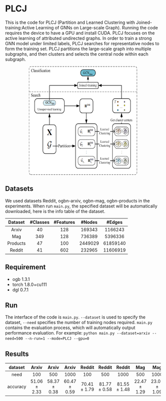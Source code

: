 # PLCJ
This is the code for PLCJ (Partition and Learned Clustering with Joined-training:Active Learning of GNNs on Large-scale Graph). Running the code requires the device to have a GPU and install CUDA. PLCJ focuses on the active learning of attributed undirected graphs. In order to train a strong GNN model under limited labels, PLCJ searches for representative nodes to form the training set. PLCJ partitions the large-scale graph into multiple subgraphs, and then clusters and selects the central node within each subgraph.

<div align=center>
<img src="https://github.com/jianjianGJ/PLCJ/blob/main/frame.png" width="350" height="350" />
</div>

## Datasets
We used datasets Reddit, ogbn-arxiv, ogbn-mag, ogbn-products in the experiments. When run `main.py`, the specified dataset will be automatically downloaded, here is the info table of the dataset. 
<div align=center>
  
|  Dataset |#Classes|#Features|#Nodes| #Edges|
|   :----: | :----: | :----: | :----: | :----: |
| Arxiv    | 40 | 128 |169343| 1166243|
| Mag      | 349 |128 |736389| 5396336|
| Products | 47 |100 | 2449029| 61859140|
| Reddit   | 41 |602 |232965| 11606919|
  
</div>

## Requirement
* ogb       1.3.1
* torch     1.8.0+cu111
* dgl       0.7.1

## Run
The interface of the code is `main.py`. `--dataset` is used to specify the dataset, `--need` specifies the number of training nodes required. `main.py` contains the evaluation process, which will automatically output performance evaluation.
For example: `python main.py --dataset=arxiv --need=500 --n-run=1 --mode=PLCJ --gpu=0`

## Results

|dataset|Arxiv|Arxiv|Arxiv|Reddit|Reddit|Reddit|Mag|Mag|Mag|Products|Products|Products|
|:----:|:----:|:----:|:----:|:----:|:----:|:----:|:----:|:----:|:----:|:----:|:----:|:----:|
|need|100|500|1000|100|500|1000|500|1000|1500|100|500|1000|
|accuracy| 51.06 ± 2.33| 58.37 ± 0.38|60.47 ± 0.59|70.41 ± 1.79|81.77 ± 0.58|81.55 ± 1.48|22.47 ± 1.29|23.06 ± 1.09|25.13 ± 0.84|52.46 ± 1.44|61.16 ± 0.84|63.27 ± 0.71|

